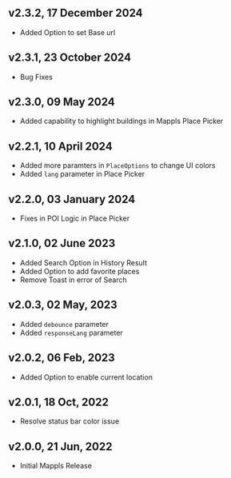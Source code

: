 ## v2.3.2, 17 December 2024
- Added Option to set Base url
 
## v2.3.1, 23 October 2024
- Bug Fixes

## v2.3.0, 09 May 2024
- Added capability to highlight buildings in Mappls Place Picker

## v2.2.1, 10 April 2024
- Added more paramters in `PlaceOptions` to change UI colors
- Added `lang` parameter in Place Picker

## v2.2.0, 03 January 2024
- Fixes in POI Logic in Place Picker

## v2.1.0, 02 June 2023
- Added Search Option in History Result
- Added Option to add favorite places
- Remove Toast in error of Search

## v2.0.3, 02 May, 2023
- Added `debounce` parameter
- Added `responseLang` parameter

## v2.0.2, 06 Feb, 2023
- Added Option to enable current location

## v2.0.1, 18 Oct, 2022
- Resolve status bar color issue

## v2.0.0, 21 Jun, 2022
- Initial Mappls Release